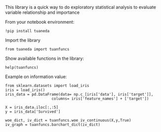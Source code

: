 This library is a quick way to do exploratory statistical analysis to evaluate variable relationship and importance

From your notebook environment:

    !pip install tuaneda
    
Import the library

    from tuaneda import tuanfuncs
    
Show available functions in the library:

    help(tuanfuncs)

Example on information value:

    from sklearn.datasets import load_iris
    iris = load_iris()
    iris_data = pd.DataFrame(data= np.c_[iris['data'], iris['target']],
                         columns= iris['feature_names'] + ['target'])

    X = iris_data.iloc[:,:5]
    y = iris_data['Survived']

    woe_dict, iv_dict = tuanfuncs.woe_iv_continuous(X,y,True)
    iv_graph = tuanfuncs.barchart_dict(iv_dict) 
    

    
